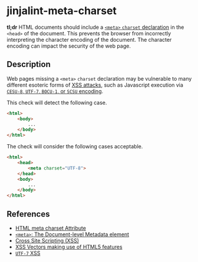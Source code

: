# jinjalint-meta-charset

**tl;dr** HTML documents should include a [`<meta>` `charset` declaration](https://developer.mozilla.org/en-US/docs/Web/HTML/Element/meta)
in the `<head>` of the document. This prevents the browser from incorrectly
interpreting the character encoding of the document. The character encoding can
impact the security of the web page.

## Description

Web pages missing a `<meta>` `charset` declaration may be vulnerable to many different
esoteric forms of [XSS attacks](https://owasp.org/www-community/attacks/xss/),
such as Javascript execution via [`CESU-8`, `UTF-7`, `BOCU-1`, or `SCSU`
encoding](https://developer.mozilla.org/en-US/docs/Web/HTML/Element/meta).

This check will detect the following case.

```html
<html>
    <body>
        ...
    </body>
</html>
```

The check will consider the following cases acceptable.

```html
<html>
    <head>
        <meta charset="UTF-8">
    </head>
    <body>
        ...
    </body>
</html>
```

## References

* [HTML meta charset Attribute](https://www.w3schools.com/TAGs/att_meta_charset.asp)
* [`<meta>`: The Document-level Metadata element](https://developer.mozilla.org/en-US/docs/Web/HTML/Element/meta)
* [Cross Site Scripting (XSS)](https://owasp.org/www-community/attacks/xss/)
* [XSS Vectors making use of HTML5 features](https://html5sec.org/)
* [`UTF-7` XSS](https://code.google.com/archive/p/doctype-mirror/wikis/ArticleUtf7.wiki)
